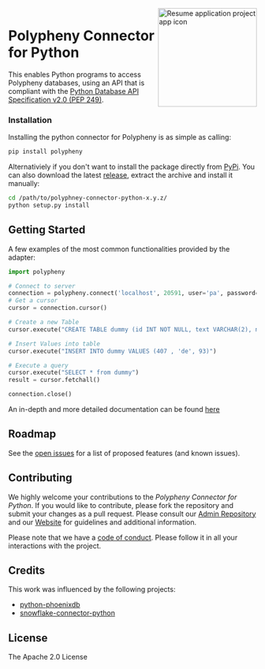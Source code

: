 

<a href="https://polypheny.org/">
    <img align="right" width="200" height="200" src="https://polypheny.org/community/logo/logo.png" alt="Resume application project app icon">
</a>




# Polypheny Connector for Python

This enables Python programs to access Polypheny databases, using an API that is compliant with the [Python Database API Specification v2.0 (PEP 249)](https://www.python.org/dev/peps/pep-0249/).


### Installation

Installing the python connector for Polypheny is as simple as calling:

```bash
pip install polypheny
```

Alternativiely if you don't want to install the package directly from [PyPi](https://pypi.org/project/polypheny).
You can also download the latest [release](https://github.com/polypheny/Polypheny-Connector-Python/releases/), extract the archive and install it manually:
```bash
cd /path/to/polyphney-connector-python-x.y.z/
python setup.py install
```



## Getting Started

A few examples of the most common functionalities provided by the adapter:


```python
import polypheny

# Connect to server
connection = polypheny.connect('localhost', 20591, user='pa', password='')
# Get a cursor
cursor = connection.cursor()

# Create a new Table
cursor.execute("CREATE TABLE dummy (id INT NOT NULL, text VARCHAR(2), num INT, PRIMARY KEY(id))")

# Insert Values into table
cursor.execute("INSERT INTO dummy VALUES (407 , 'de', 93)")

# Execute a query
cursor.execute("SELECT * from dummy")
result = cursor.fetchall()

connection.close()
```
An in-depth and more detailed documentation can be found [here]()




## Roadmap
See the [open issues](https://github.com/polypheny/Polypheny-DB/labels/A-python) for a list of proposed features (and known issues).


## Contributing
We highly welcome your contributions to the _Polypheny Connector for Python_. If you would like to contribute, please fork the repository and submit your changes as a pull request. Please consult our [Admin Repository](https://github.com/polypheny/Admin) and our [Website](https://polypheny.org) for guidelines and additional information.

Please note that we have a [code of conduct](https://github.com/polypheny/Admin/blob/master/CODE_OF_CONDUCT.md). Please follow it in all your interactions with the project. 


## Credits
This work was influenced by the following projects:

* [python-phoenixdb](https://github.com/lalinsky/python-phoenixdb)
* [snowflake-connector-python](https://github.com/lalinsky/python-phoenixdb)


## License
The Apache 2.0 License
